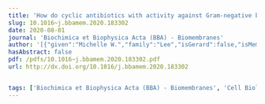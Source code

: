 ```yaml
---
title: 'How do cyclic antibiotics with activity against Gram-negative bacteria permeate membranes? A machine learning informed experimental study'
slug: 10.1016~j.bbamem.2020.183302
date: 2020-08-01
journal: 'Biochimica et Biophysica Acta (BBA) - Biomembranes'
author: '[{"given":"Michelle W.","family":"Lee","isGerard":false,"isMember":true,"isFirst":false,"isCorresponding":false},{"given":"Jaime","family":"de Anda","isGerard":false,"isMember":true,"isFirst":false,"isCorresponding":false},{"given":"Carsten","family":"Kroll","isGerard":false,"isMember":false,"isFirst":false,"isCorresponding":false},{"given":"Christoph","family":"Bieniossek","isGerard":false,"isMember":false,"isFirst":false,"isCorresponding":false},{"given":"Kenneth","family":"Bradley","isGerard":false,"isMember":false,"isFirst":false,"isCorresponding":false},{"given":"Kurt E.","family":"Amrein","isGerard":false,"isMember":false,"isFirst":false,"isCorresponding":false},{"given":"Gerard C.L.","family":"Wong","isGerard":true,"isMember":true,"isFirst":false,"isCorresponding":false}]'
hasAbstract: false
pdf: /pdfs/10.1016~j.bbamem.2020.183302.pdf
url: http://dx.doi.org/10.1016/j.bbamem.2020.183302


tags: ['Biochimica et Biophysica Acta (BBA) - Biomembranes', 'Cell Biology', 'Biochemistry', 'Biophysics']
---
```

<!--truncate-->